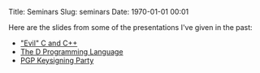 Title: Seminars
Slug: seminars
Date: 1970-01-01 00:01

Here are the slides from some of the presentations I've given in the past:

* ["Evil" C and C++](|filename|/seminars/evilC/index.html)
* [The D Programming Language](|filename|/seminars/D/index.html)
* [PGP Keysigning Party](|filename|/seminars/pgp/index.html)
